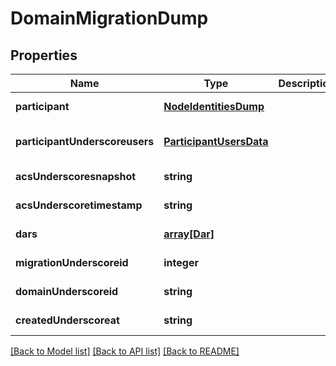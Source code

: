 # DomainMigrationDump

## Properties
Name | Type | Description | Notes
------------ | ------------- | ------------- | -------------
**participant** | [**NodeIdentitiesDump**](NodeIdentitiesDump.md) |  | [default to null]
**participantUnderscoreusers** | [**ParticipantUsersData**](ParticipantUsersData.md) |  | [optional] [default to null]
**acsUnderscoresnapshot** | **string** |  | [default to null]
**acsUnderscoretimestamp** | **string** |  | [default to null]
**dars** | [**array[Dar]**](Dar.md) |  | [default to null]
**migrationUnderscoreid** | **integer** |  | [default to null]
**domainUnderscoreid** | **string** |  | [default to null]
**createdUnderscoreat** | **string** |  | [default to null]

[[Back to Model list]](../README.md#documentation-for-models) [[Back to API list]](../README.md#documentation-for-api-endpoints) [[Back to README]](../README.md)


